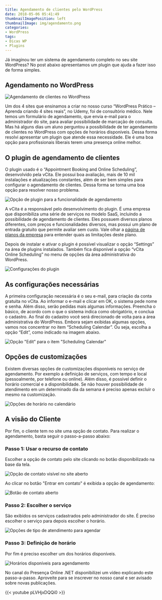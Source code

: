 ```yaml
---
title: Agendamento de clientes pelo WordPress
date: 2018-05-06 05:41:49
thumbnailImagePosition: left
thumbnailImage: img/agendamento.png
categories:
- WordPress
tags:
- Dicas WP
- Plugins
---
```

Já imaginou ter um sistema de agendamento completo no seu site WordPress? No post abaixo apresentamos um plugin que ajuda a fazer isso de forma simples.

<!--more-->

## Agendamento no WordPress

![Agendamento de clientes no WordPress](../../img/agendamento.png "Agendamento no WordPress")

Um dos 4 sites que ensinamos a criar no nosso curso “WordPress Prático – Aprenda criando 4 sites reais”, no Udemy, foi de consultório médico. Nele temos um formulário de agendamento, que envia e-mail para o administrador do site, para avaliar possibilidade de marcação de consulta. Mas há alguns dias um aluno perguntou a possibilidade de ter agendamento de clientes no WordPress com opções de horários disponíveis. Dessa forma resolvi apresentar um plugin que atende essa necessidade. Ele é uma boa opção para profissionais liberais terem uma presença online melhor.

## O plugin de agendamento de clientes

O plugin usado é o “Appointment Booking and Online Scheduling”, desenvolvido pela vCita. Ele possui boa avaliação, mais de 10 mil instalações e atualizações constantes, além de ser bem simples para configurar o agendamento de clientes. Dessa forma se torna uma boa opção para resolver nosso problema.

![Opção de plugin para a funcionalidade de agendamento](../../img/plugin-agendamento.png "Plugin de agendamento de cliente")

A vCita é a responsável pelo desenvolvimento do plugin. É uma empresa que disponibiliza uma série de serviços no modelo SaaS, incluindo a possibilidade de agendamento de clientes. Eles possuem diversos planos diferentes, com preços e funcionalidades diversos, mas possui um plano de entrada gratuito que permite avaliar sem custo. Vale olhar a [página de planos da empresa](https://www.vcita.com/software/online_calendar_scheduling) para entender quais as limitações deste plano.

Depois de instalar e ativar o plugin é possível visualizar o opção “Settings” na área de plugins instalados. Também fica disponível a opção “vCita Online Scheduling” no menu de opções da área administrativa do WordPress.

![Configurações do plugin](../../img/configuracoes.png "Acesso às configurações")

## As configurações necessárias

A primeira configuração necessária é o seu e-mail, para criação da conta gratuita no vCita. Ao informar o e-mail e clicar em OK, o sistema pede nome e senha. Além disso, serão pedidas mais algumas informações. Preencha o básico, de acordo com o que o sistema indica como obrigatório, e conclua o cadastro. Ao final do cadastro você será direcionado de volta para a área administrativa do WordPress. Embora sejam exibidas algumas opções, vamos nos concentrar no item “Scheduling Calendar”. Ou seja, escolha a opção “Edit”, como indicado na imagem abaixo.

![Opção "Edit" para o item "Scheduling Calendar"](../../img/agendamento-1-768x414.png "Função agendamento")

## Opções de customizações

Existem diversas opções de customizações disponíveis no serviço de agendamento. Por exemplo a definição de serviços, com tempo e local (pessoalmente, por telefone ou online). Além disso, é possível definir o horário comercial e a disponibilidade. Se não houver possibilidade de atendimento em um determinado dia da semana é preciso apenas excluir o mesmo na customização.

![Opções de horário no calendário](../../img/disponibilidade.png "Disponibilidade de horários")

## A visão do Cliente

Por fim, o cliente tem no site uma opção de contato. Para realizar o agendamento, basta seguir o passo-a-passo abaixo:

### Passo 1: Usar o recurso de contato

Escolher a opção de contato pelo site clicando no botão disponibilizado na base da tela.

![Opção de contato visível no site aberto](../../img/contato_fechado.png "Botão de contato")

Ao clicar no botão "Entrar em contato" é exibida a opção de agendamento:

![Botão de contato aberto](../../img/contato_aberto-300x255.png "Opção de agendamento no botão de contato aberto")

### Passo 2: Escolher o serviço

São exibidos os serviços cadastrados pelo administrador do site. É preciso escolher o serviço para depois escolher o horário.

![Opções de tipo de atendimento para agendar](../../img/escolha_servico.png "Escolha do serviço para agendamento")

### Passo 3: Definição de horário

Por fim é preciso escolher um dos horários disponíveis.

![Horários disponíveis para agendamento](../../img/agendamento_cliente.png "Opções de horário")

No canal do Presença Online .NET disponibilizei um vídeo explicando este passo-a-passo. Aproveite para se inscrever no nosso canal e ser avisado sobre novas publicações.

{{< youtube pLVHjxDQQi0 >}}
